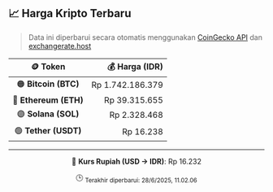 

<!-- HARGA_KRIPTO -->
## 📈 Harga Kripto Terbaru

> Data ini diperbarui secara otomatis menggunakan [CoinGecko API](https://www.coingecko.com/) dan [exchangerate.host](https://exchangerate.host/)

<div align="center">

| 🪙 Token | 💰 Harga (IDR) |
|:------:|---------------:|
| 🟠 **Bitcoin (BTC)**   | Rp 1.742.186.379 |
| 🔵 **Ethereum (ETH)**  | Rp 39.315.655 |
| 🟣 **Solana (SOL)**    | Rp 2.328.468 |
| 🟢 **Tether (USDT)**   | Rp 16.238 |

---

💱 **Kurs Rupiah (USD → IDR)**: Rp 16.232

🕒 <sub>Terakhir diperbarui: 28/6/2025, 11.02.06</sub>

</div>
<!-- /HARGA_KRIPTO -->